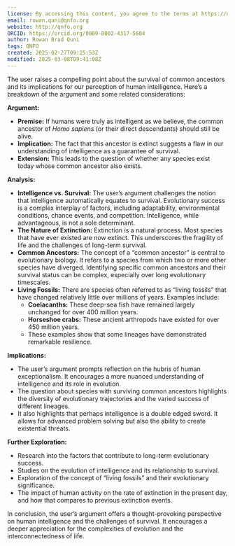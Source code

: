 ```yaml
---
license: By accessing this content, you agree to the terms at https://qnfo.org/LICENSE
email: rowan.quni@qnfo.org
website: http://qnfo.org
ORCID: https://orcid.org/0009-0002-4317-5604
author: Rowan Brad Quni
tags: QNFO
created: 2025-02-27T09:25:53Z
modified: 2025-03-08T09:41:08Z
---
```


The user raises a compelling point about the survival of common ancestors and its implications for our perception of human intelligence. Here’s a breakdown of the argument and some related considerations:

**Argument:**

- **Premise:** If humans were truly as intelligent as we believe, the common ancestor of *Homo sapiens* (or their direct descendants) should still be alive.
- **Implication:** The fact that this ancestor is extinct suggests a flaw in our understanding of intelligence as a guarantee of survival.
- **Extension:** This leads to the question of whether any species exist today whose common ancestor also exists.

**Analysis:**

- **Intelligence vs. Survival:** The user’s argument challenges the notion that intelligence automatically equates to survival. Evolutionary success is a complex interplay of factors, including adaptability, environmental conditions, chance events, and competition. Intelligence, while advantageous, is not a sole determinant.
- **The Nature of Extinction:** Extinction is a natural process. Most species that have ever existed are now extinct. This underscores the fragility of life and the challenges of long-term survival.
- **Common Ancestors:** The concept of a “common ancestor” is central to evolutionary biology. It refers to a species from which two or more other species have diverged. Identifying specific common ancestors and their survival status can be complex, especially over long evolutionary timescales.
- **Living Fossils:** There are species often referred to as “living fossils” that have changed relatively little over millions of years. Examples include:
    - **Coelacanths:** These deep-sea fish have remained largely unchanged for over 400 million years.
    - **Horseshoe crabs:** These ancient arthropods have existed for over 450 million years.
    - These examples show that some lineages have demonstrated remarkable resilience.

**Implications:**

- The user’s argument prompts reflection on the hubris of human exceptionalism. It encourages a more nuanced understanding of intelligence and its role in evolution.
- The question about species with surviving common ancestors highlights the diversity of evolutionary trajectories and the varied success of different lineages.
- It also highlights that perhaps intelligence is a double edged sword. It allows for advanced problem solving but also the ability to create existential threats.

**Further Exploration:**

- Research into the factors that contribute to long-term evolutionary success.
- Studies on the evolution of intelligence and its relationship to survival.
- Exploration of the concept of “living fossils” and their evolutionary significance.
- The impact of human activity on the rate of extinction in the present day, and how that compares to previous extinction events.

In conclusion, the user’s argument offers a thought-provoking perspective on human intelligence and the challenges of survival. It encourages a deeper appreciation for the complexities of evolution and the interconnectedness of life.
